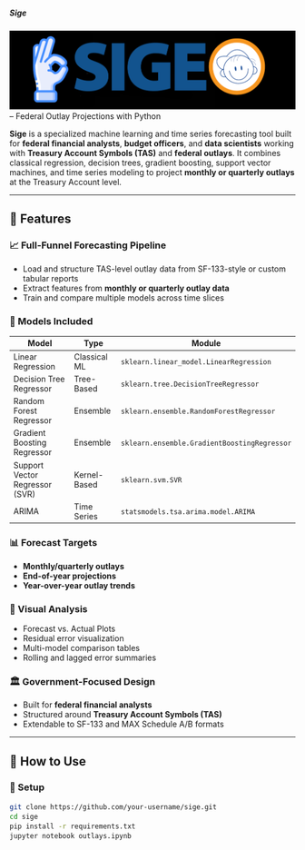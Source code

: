 ##### Sige  
![](https://github.com/is-leeroy-jenkins/Sige/blob/master/resources/assets/img/git/SigeProject.png)
– Federal Outlay Projections with Python

**Sige** is a specialized machine learning and time series forecasting tool built for **federal financial analysts**, **budget officers**, and **data scientists** working with **Treasury Account Symbols (TAS)** and **federal outlays**. It combines classical regression, decision trees, gradient boosting, support vector machines, and time series modeling to project **monthly or quarterly outlays** at the Treasury Account level.


---




## 🚀 Features

### 📈 Full-Funnel Forecasting Pipeline
- Load and structure TAS-level outlay data from SF-133-style or custom tabular reports
- Extract features from **monthly or quarterly outlay data**
- Train and compare multiple models across time slices

### 🔢 Models Included

| Model                     | Type         | Module                              |
|--------------------------|--------------|-------------------------------------|
| Linear Regression         | Classical ML | `sklearn.linear_model.LinearRegression` |
| Decision Tree Regressor  | Tree-Based   | `sklearn.tree.DecisionTreeRegressor` |
| Random Forest Regressor  | Ensemble     | `sklearn.ensemble.RandomForestRegressor` |
| Gradient Boosting Regressor | Ensemble | `sklearn.ensemble.GradientBoostingRegressor` |
| Support Vector Regressor (SVR) | Kernel-Based | `sklearn.svm.SVR`                |
| ARIMA                    | Time Series  | `statsmodels.tsa.arima.model.ARIMA` |

### 📊 Forecast Targets
- **Monthly/quarterly outlays**
- **End-of-year projections**
- **Year-over-year outlay trends**

### 🧮 Visual Analysis
- Forecast vs. Actual Plots
- Residual error visualization
- Multi-model comparison tables
- Rolling and lagged error summaries

### 🏛️ Government-Focused Design
- Built for **federal financial analysts**
- Structured around **Treasury Account Symbols (TAS)**
- Extendable to SF-133 and MAX Schedule A/B formats

---

## 📁 How to Use

### 🔧 Setup

```bash
git clone https://github.com/your-username/sige.git
cd sige
pip install -r requirements.txt
jupyter notebook outlays.ipynb
